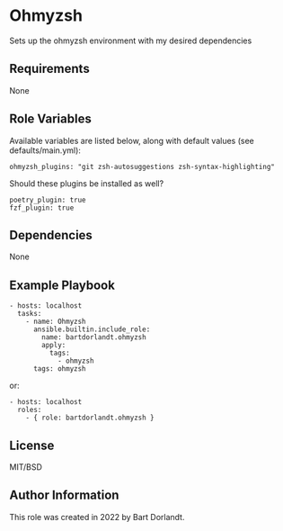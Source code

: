 # Ohmyzsh
Sets up the ohmyzsh environment with my desired dependencies

## Requirements
None

## Role Variables
Available variables are listed below, along with default values (see defaults/main.yml):

    ohmyzsh_plugins: "git zsh-autosuggestions zsh-syntax-highlighting"

Should these plugins be installed as well?

    poetry_plugin: true
    fzf_plugin: true


## Dependencies
None

## Example Playbook

    - hosts: localhost
      tasks:
        - name: Ohmyzsh
          ansible.builtin.include_role:
            name: bartdorlandt.ohmyzsh
            apply:
              tags:
                - ohmyzsh
          tags: ohmyzsh

or:

    - hosts: localhost
      roles:
        - { role: bartdorlandt.ohmyzsh }


## License

MIT/BSD

## Author Information

This role was created in 2022 by Bart Dorlandt.